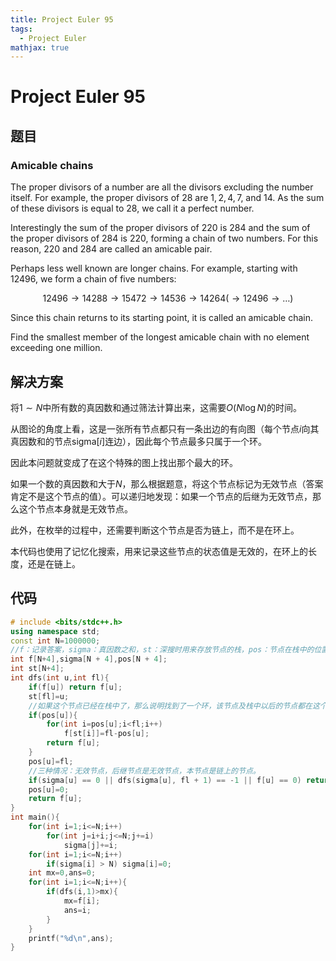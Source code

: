 ```yaml
---
title: Project Euler 95
tags:
  - Project Euler
mathjax: true
---
```

<escape><!-- more --></escape>

# Project Euler 95

## 题目

### Amicable chains

The proper divisors of a number are all the divisors excluding the number itself. For example, the proper divisors of $28$ are $1, 2, 4, 7$, and $14$. As the sum of these divisors is equal to $28$, we call it a perfect number.

Interestingly the sum of the proper divisors of $220$ is $284$ and the sum of the proper divisors of $284$ is $220$, forming a chain of two numbers. For this reason, $220$ and $284$ are called an amicable pair.

Perhaps less well known are longer chains. For example, starting with $12496$, we form a chain of five numbers:

$$ 12496 \rightarrow 14288 \rightarrow 15472 \rightarrow 14536 \rightarrow 14264 (\rightarrow 12496 \rightarrow \dots)$$

Since this chain returns to its starting point, it is called an amicable chain.

Find the smallest member of the longest amicable chain with no element exceeding one million.

## 解决方案

将$1\sim N$中所有数的真因数和通过筛法计算出来，这需要$O(N\log N)$的时间。

从图论的角度上看，这是一张所有节点都只有一条出边的有向图（每个节点$i$向其真因数和的节点$\mathrm{sigma}[i]$连边），因此每个节点最多只属于一个环。

因此本问题就变成了在这个特殊的图上找出那个最大的环。

如果一个数的真因数和大于$N$，那么根据题意，将这个节点标记为无效节点（答案肯定不是这个节点的值）。可以递归地发现：如果一个节点的后继为无效节点，那么这个节点本身就是无效节点。

此外，在枚举的过程中，还需要判断这个节点是否为链上，而不是在环上。

本代码也使用了记忆化搜索，用来记录这些节点的状态值是无效的，在环上的长度，还是在链上。

## 代码

```C++
# include <bits/stdc++.h>
using namespace std;
const int N=1000000;
//f：记录答案，sigma：真因数之和，st：深搜时用来存放节点的栈，pos：节点在栈中的位置。
int f[N+4],sigma[N + 4],pos[N + 4];
int st[N+4];
int dfs(int u,int fl){
    if(f[u]) return f[u];
    st[fl]=u;
    //如果这个节点已经在栈中了，那么说明找到了一个环，该节点及栈中以后的节点都在这个环中。
    if(pos[u]){
        for(int i=pos[u];i<fl;i++)
            f[st[i]]=fl-pos[u];
        return f[u];
    }
    pos[u]=fl;
    //三种情况：无效节点，后继节点是无效节点，本节点是链上的节点。
    if(sigma[u] == 0 || dfs(sigma[u], fl + 1) == -1 || f[u] == 0) return f[u]=-1;
    pos[u]=0;
    return f[u];
}
int main(){
    for(int i=1;i<=N;i++)
        for(int j=i+i;j<=N;j+=i)
            sigma[j]+=i;
    for(int i=1;i<=N;i++)
        if(sigma[i] > N) sigma[i]=0;
    int mx=0,ans=0;
    for(int i=1;i<=N;i++){
        if(dfs(i,1)>mx){
            mx=f[i];
            ans=i;
        }
    }
    printf("%d\n",ans);
}

```
